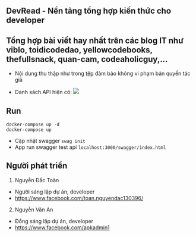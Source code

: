 ## DevRead - Nền tảng tổng hợp kiến thức cho developer
## Tổng hợp bài viết hay nhất trên các blog IT như viblo, toidicodedao, yellowcodebooks, thefullsnack, quan-cam, codeaholicguy,...

- Nội dung thu thập như trong [tệp](https://github.com/dactoankmapydev/devread/blob/master/huong_dan/posts.csv) đảm bảo không vi phạm bản quyền tác giả

- Danh sách API hiện có:
![](https://github.com/dactoankmapydev/devread/blob/master/huong_dan/api.png)

## Run
```
docker-compose up -d
docker-compose up
```

- Cập nhật swagger ```swag init```
- App run swagger test api ```localhost:3000/swagger/index.html```

## Người phát triển
1. Nguyễn Đắc Toàn
- Người sáng lập dự án, developer
- https://www.facebook.com/toan.nguyendac130396/

2. Nguyễn Văn An
- Đồng sáng lập dự án, developer
- https://www.facebook.com/apkadmin1



